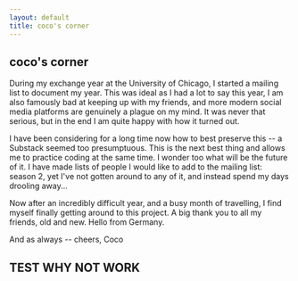 ```yaml
---
layout: default
title: coco's corner
---
```



## coco's corner

During my exchange year at the University of Chicago, I started a mailing list to document my year. This was ideal as I had a lot to say this year, I am also famously bad at keeping up with my friends, and more modern social media platforms are genuinely a plague on my mind. It was never that serious, but in the end I am quite happy with how it turned out. 

I have been considering for a long time now how to best preserve this -- a Substack seemed too presumptuous. This is the next best thing and allows me to practice coding at the same time. I wonder too what will be the future of it. I have made lists of people I would like to add to the mailing list: season 2, yet I've not gotten around to any of it, and instead spend my days drooling away... 

Now after an incredibly difficult year, and a busy month of travelling, I find myself finally getting around to this project. A big thank you to all my friends, old and new. Hello from Germany.

And as always -- 
cheers,
Coco

## TEST WHY NOT WORK
